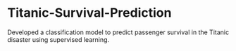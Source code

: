# Titanic-Survival-Prediction
Developed a classification model to predict passenger survival in the Titanic disaster using supervised learning.
